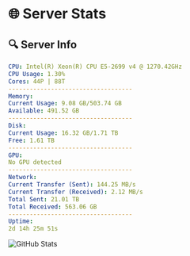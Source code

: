 # 🌐 Server Stats
## 🔍 Server Info
```yaml
CPU: Intel(R) Xeon(R) CPU E5-2699 v4 @ 1270.42GHz
CPU Usage: 1.30%
Cores: 44P | 88T
-----------------------------------
Memory:
Current Usage: 9.08 GB/503.74 GB
Available: 491.52 GB
-----------------------------------
Disk:
Current Usage: 16.32 GB/1.71 TB
Free: 1.61 TB
-----------------------------------
GPU:
No GPU detected
-----------------------------------
Network:
Current Transfer (Sent): 144.25 MB/s
Current Transfer (Received): 2.12 MB/s
Total Sent: 21.01 TB
Total Received: 563.06 GB
-----------------------------------
Uptime:
2d 14h 25m 51s
```
![GitHub Stats](https://img.shields.io/badge/Updated-2025-02-10_13:09:09-blue)
